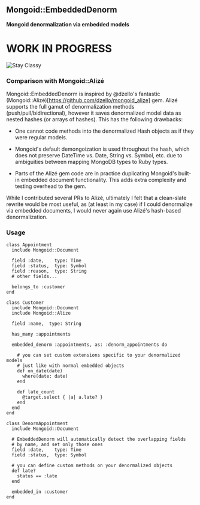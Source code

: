 ## Mongoid::EmbeddedDenorm

**Mongoid denormalization via embedded models**

# WORK IN PROGRESS

![Stay Classy](https://cloud.githubusercontent.com/assets/27655/3567255/3d2382f4-0b14-11e4-87f7-954e7fd35ecb.jpg)

### Comparison with Mongoid::Alizé

Mongoid::EmbeddedDenorm is inspired by @dzello's fantastic (Mongoid::Alizé)[https://github.com/dzello/mongoid_alize] gem. Alizé supports the full gamut of denormalization methods (push/pull/bidirectional), however it saves denormalized model data as nested hashes (or arrays of hashes). This has the following drawbacks:

* One cannot code methods into the denormalized Hash objects as if they were regular models.

* Mongoid's default demongoization is used throughout the hash, which does not preserve DateTime vs. Date, String vs. Symbol, etc. due to ambiguities between mapping MongoDB types to Ruby types.

* Parts of the Alizé gem code are in practice duplicating Mongoid's built-in embedded document functionality. This adds extra complexity and testing overhead to the gem.

While I contributed several PRs to Alizé, ultimately I felt that a clean-slate rewrite would be most useful, as (at least in my case) if I could denormalize via embedded documents, I would never again use Alizé's hash-based denormalization.


### Usage

```
class Appointment  
  include Mongoid::Document

  field :date,    type: Time
  field :status,  type: Symbol
  field :reason,  type: String
  # other fields...

  belongs_to :customer
end

class Customer
  include Mongoid::Document
  include Mongoid::Alize

  field :name,  type: String

  has_many :appointments

  embedded_denorm :appointments, as: :denorm_appointments do

    # you can set custom extensions specific to your denormalized models
    # just like with normal embedded objects
    def on_date(date)
      where(date: date)
    end

    def late_count
      @target.select { |a| a.late? }
    end
  end
end

class DenormAppointment
  include Mongoid::Document

  # EmbeddedDenorm will automatically detect the overlapping fields
  # by name, and set only those ones
  field :date,    type: Time
  field :status,  type: Symbol

  # you can define custom methods on your denormalized objects  
  def late?
    status == :late
  end

  embedded_in :customer
end
```
